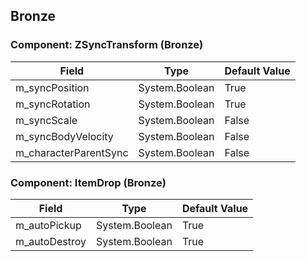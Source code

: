 ## Bronze

### Component: ZSyncTransform (Bronze)

|Field|Type|Default Value|
|---|---|---|
|m_syncPosition|System.Boolean|True|
|m_syncRotation|System.Boolean|True|
|m_syncScale|System.Boolean|False|
|m_syncBodyVelocity|System.Boolean|False|
|m_characterParentSync|System.Boolean|False|

### Component: ItemDrop (Bronze)

|Field|Type|Default Value|
|---|---|---|
|m_autoPickup|System.Boolean|True|
|m_autoDestroy|System.Boolean|True|

